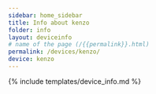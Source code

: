 ```yaml
---
sidebar: home_sidebar
title: Info about kenzo
folder: info
layout: deviceinfo
# name of the page (/{{permalink}}.html)
permalink: /devices/kenzo/
device: kenzo
---
```

{% include templates/device_info.md %}
